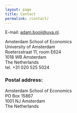 ```yaml
---
layout: page
title: Contact
permalink: /contact/
---
```


E-mail: [adam.booij@uva.nl](mailto:adam.booij@uva.nl).

<p>
Amsterdam School of Economics<br/>
University of Amsterdam<br/>
Roetersstraat 11, room E624<br/>
1018 WB Amsterdam<br/>
The Netherlands<br/>
tel. +31 020 525 5024<br>

<h3>Postal address:</h3>
<p>
Amsterdam School of Economics<br>
PO Box 15867<br>
1001 NJ Amsterdam<br>
The Netherlands<br>
</p>
